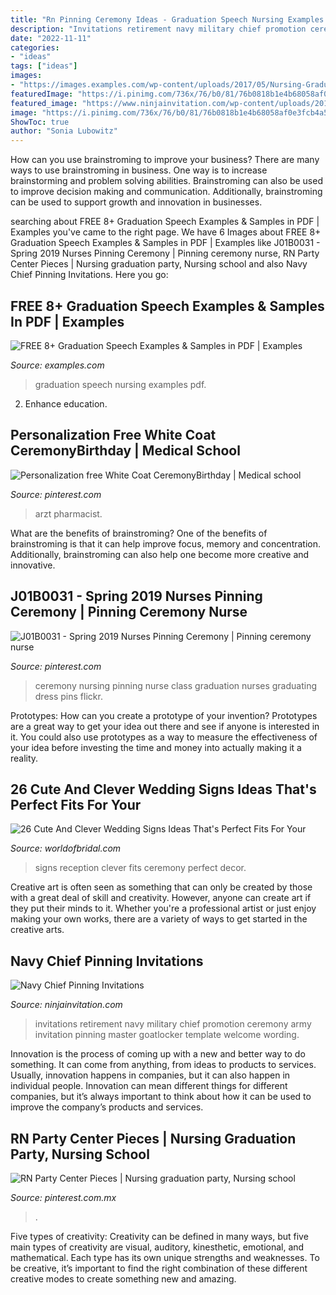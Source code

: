 ```yaml
---
title: "Rn Pinning Ceremony Ideas - Graduation Speech Nursing Examples Pdf"
description: "Invitations retirement navy military chief promotion ceremony army invitation pinning master goatlocker template welcome wording"
date: "2022-11-11"
categories:
- "ideas"
tags: ["ideas"]
images:
- "https://images.examples.com/wp-content/uploads/2017/05/Nursing-Graduation-Speech.jpg"
featuredImage: "https://i.pinimg.com/736x/76/b0/81/76b0818b1e4b68058af0e3fcb4a5a4e2.jpg"
featured_image: "https://www.ninjainvitation.com/wp-content/uploads/2019/05/navy_chief_retirement_ceremony_invitations_1199390_1.jpg"
image: "https://i.pinimg.com/736x/76/b0/81/76b0818b1e4b68058af0e3fcb4a5a4e2.jpg"
ShowToc: true
author: "Sonia Lubowitz"
---
```



How can you use brainstroming to improve your business?
There are many ways to use brainstroming in business. One way is to increase brainstorming and problem solving abilities. Brainstroming can also be used to improve decision making and communication. Additionally, brainstroming can be used to support growth and innovation in businesses.

	

		
searching about FREE 8+ Graduation Speech Examples &amp; Samples in PDF | Examples you've came to the right page. We have 6 Images about FREE 8+ Graduation Speech Examples &amp; Samples in PDF | Examples like J01B0031 - Spring 2019 Nurses Pinning Ceremony | Pinning ceremony nurse, RN Party Center Pieces | Nursing graduation party, Nursing school and also Navy Chief Pinning Invitations. Here you go:
		
    
## FREE 8+ Graduation Speech Examples &amp; Samples In PDF | Examples

<img loading=lazy src="https://images.examples.com/wp-content/uploads/2017/05/Nursing-Graduation-Speech.jpg" onerror="this.onerror=null;this.src='https://tse2.mm.bing.net/th?id=OIP.4LfAIjE9Xe367bu75g5oEQHaJA&amp;pid=15.1';" alt="FREE 8+ Graduation Speech Examples &amp; Samples in PDF | Examples">

_Source: examples.com_

>graduation speech nursing examples pdf. 

	

2) Enhance education.

    
## Personalization Free White Coat CeremonyBirthday | Medical School

<img loading=lazy src="https://i.pinimg.com/736x/76/b0/81/76b0818b1e4b68058af0e3fcb4a5a4e2.jpg" onerror="this.onerror=null;this.src='https://tse2.mm.bing.net/th?id=OIP.mMVpFHhNxDgryxJwjsRqkQHaJI&amp;pid=15.1';" alt="Personalization free White Coat CeremonyBirthday | Medical school">

_Source: pinterest.com_

>arzt pharmacist. 

	

What are the benefits of brainstroming?
One of the benefits of brainstroming is that it can help improve focus, memory and concentration. Additionally, brainstroming can also help one become more creative and innovative.

    
## J01B0031 - Spring 2019 Nurses Pinning Ceremony | Pinning Ceremony Nurse

<img loading=lazy src="https://i.pinimg.com/736x/ed/c2/e4/edc2e4a2772c11badddc28957337b4a4.jpg" onerror="this.onerror=null;this.src='https://tse1.mm.bing.net/th?id=OIP.PDiekmth3aQC7vmzgmtM6gHaE8&amp;pid=15.1';" alt="J01B0031 - Spring 2019 Nurses Pinning Ceremony | Pinning ceremony nurse">

_Source: pinterest.com_

>ceremony nursing pinning nurse class graduation nurses graduating dress pins flickr. 

	

Prototypes: How can you create a prototype of your invention?
Prototypes are a great way to get your idea out there and see if anyone is interested in it. You could also use prototypes as a way to measure the effectiveness of your idea before investing the time and money into actually making it a reality.

    
## 26 Cute And Clever Wedding Signs Ideas That&#039;s Perfect Fits For Your

<img loading=lazy src="https://www.worldofbridal.com/wp-content/uploads/2017/07/Wedding-Signs-11.jpg" onerror="this.onerror=null;this.src='https://tse1.mm.bing.net/th?id=OIP.BitRrKY8UXTFNqNYnubiKgHaLH&amp;pid=15.1';" alt="26 Cute And Clever Wedding Signs Ideas That&#039;s Perfect Fits For Your">

_Source: worldofbridal.com_

>signs reception clever fits ceremony perfect decor. 

	

Creative art is often seen as something that can only be created by those with a great deal of skill and creativity. However, anyone can create art if they put their minds to it. Whether you're a professional artist or just enjoy making your own works, there are a variety of ways to get started in the creative arts.

    
## Navy Chief Pinning Invitations

<img loading=lazy src="https://www.ninjainvitation.com/wp-content/uploads/2019/05/navy_chief_retirement_ceremony_invitations_1199390_1.jpg" onerror="this.onerror=null;this.src='https://tse4.mm.bing.net/th?id=OIP.CyGV3w-EldorYO3kldDxlAAAAA&amp;pid=15.1';" alt="Navy Chief Pinning Invitations">

_Source: ninjainvitation.com_

>invitations retirement navy military chief promotion ceremony army invitation pinning master goatlocker template welcome wording. 

	

Innovation is the process of coming up with a new and better way to do something. It can come from anything, from ideas to products to services. Usually, innovation happens in companies, but it can also happen in individual people. Innovation can mean different things for different companies, but it’s always important to think about how it can be used to improve the company’s products and services.

    
## RN Party Center Pieces | Nursing Graduation Party, Nursing School

<img loading=lazy src="https://i.pinimg.com/originals/2e/47/b3/2e47b3dd89f2a4d7eff1bf6717e25231.jpg" onerror="this.onerror=null;this.src='https://tse2.mm.bing.net/th?id=OIP.0O1rFpx8EVJiezOzX_yv5wHaFj&amp;pid=15.1';" alt="RN Party Center Pieces | Nursing graduation party, Nursing school">

_Source: pinterest.com.mx_

>. 

	

Five types of creativity:
Creativity can be defined in many ways, but five main types of creativity are visual, auditory, kinesthetic, emotional, and mathematical. Each type has its own unique strengths and weaknesses. To be creative, it’s important to find the right combination of these different creative modes to create something new and amazing.

